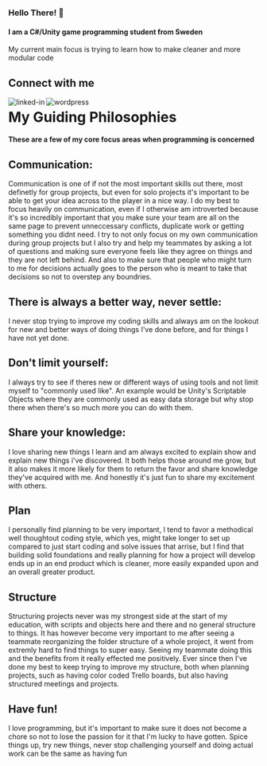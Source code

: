 ### Hello There! 👋
#### I am a C#/Unity game programming student from Sweden

My current main focus is trying to learn how to make cleaner and more modular code


## Connect with me
[<img align="left" alt="linked-in" src="https://img.shields.io/badge/linkedin-%230077B5.svg?&style=for-the-badge&logo=linkedin&logoColor=white" />](https://www.linkedin.com/in/oliver-källerfors-358bb21b3/)

[<img align="left" alt="wordpress" src="https://img.shields.io/badge/PartisanProgrammer-Portfolio-blueviolet"  />](https://partisanprogrammer.wordpress.com)


# My Guiding Philosophies 
#### These are a few of my core focus areas when programming is concerned

## Communication:
Communication is one of if not the most important skills out there, most definetly for group projects, but even for solo projects it's important to be able to get your idea across to the player in a nice way. I do my best to focus heavily on communication, even if I otherwise am introverted because it's so incredibly important that you make sure your team are all on the same page to prevent unneccessary conflicts, duplicate work or getting something you didnt need. I try to not only focus on my own communication during group projects but I also try and help my teammates by asking a lot of questions and making sure everyone feels like they agree on things and they are not left behind. And also to make sure that people who might turn to me for decisions actually goes to the person who is meant to take that decisions so not to overstep any boundries.

## There is always a better way, never settle:
I never stop trying to improve my coding skills and always am on the lookout for new and better ways of doing things I've done before, and for things I have not yet done.

## Don't limit yourself:
I always try to see if theres new or different ways of using tools and not limit myself to "commonly used like". An example would be Unity's Scriptable Objects where they are commonly used as easy data storage but why stop there when there's so much more you can do with them.

## Share your knowledge:
I love sharing new things I learn and am always excited to explain show and explain new things i've discovered. It both helps those around me grow, but it also makes it more likely for them to return the favor and share knowledge they've acquired with me. And honestly it's just fun to share my excitement with others.

## Plan
I personally find planning to be very important, I tend to favor a methodical well thoughtout coding style, which yes, might take longer to set up compared to just start coding and solve issues that arrise, but I find that building solid foundations and really planning for how a project will develop ends up in an end product which is cleaner, more easily expanded upon and an overall greater product.

## Structure
Structuring projects never was my strongest side at the start of my education, with scripts and objects here and there and no general structure to things. It has however become very important to me after seeing a teammate reorganizing the folder structure of a whole project, it went from extremly hard to find things to super easy. Seeing my teammate doing this and the benefits from it really effected me positively. Ever since then I've done my best to keep trying to improve my structure, both when planning projects, such as having color coded Trello boards, but also having structured meetings and projects.

## Have fun!
I love programming, but it's important to make sure it does not become a chore so not to lose the passion for it that I'm lucky to have gotten. Spice things up, try new things, never stop challenging yourself and doing actual work can be the same as having fun





<!--
**PartisanProgrammer/PartisanProgrammer** is a ✨ _special_ ✨ repository because its `README.md` (this file) appears on your GitHub profile.

Here are some ideas to get you started:

- 🔭 I’m currently working on ...
- 🌱 I’m currently learning ...
- 👯 I’m looking to collaborate on ...
- 🤔 I’m looking for help with ...
- 💬 Ask me about ...
- 📫 How to reach me: ...
- 😄 Pronouns: ...
- ⚡ Fun fact: ...
-->
